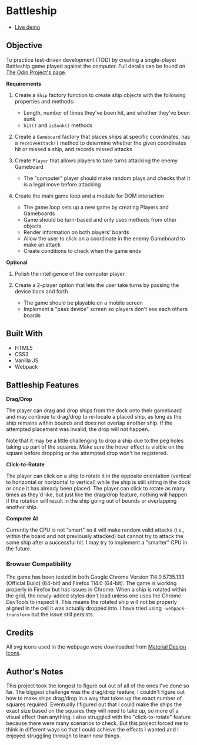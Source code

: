 # Battleship

- [Live demo](https://ajwjung.github.io/battleship/)

## Objective

To practice test-driven development (TDD) by creating a single-player Battleship game played against the computer. Full details can be found on [The Odin Project's page](https://www.theodinproject.com/lessons/node-path-javascript-battleship).

**Requirements**

1. Create a `Ship` factory function to create ship objects with the following properties and methods:

   - Length, number of times they've been hit, and whether they've been sunk
   - `hit()` and `isSunk()` methods

2. Create a `Gameboard` factory that places ships at specific coordinates, has a `receiveAttack()` method to determine whether the given coordinates hit or missed a ship, and records missed attacks

3. Create `Player` that allows players to take turns attacking the enemy Gameboard

   - The "computer" player should make random plays and checks that it is a legal move before attacking

4. Create the main game loop and a module for DOM interaction
   - The game loop sets up a new game by creating Players and Gameboards
   - Game should be turn-based and only uses methods from other objects
   - Render information on both players' boards
   - Allow the user to click on a coordinate in the enemy Gameboard to make an attack
   - Create conditions to check when the game ends

**Optional**

1. Polish the intelligence of the computer player

2. Create a 2-player option that lets the user take turns by passing the device back and forth
   - The game should be playable on a mobile screen
   - Implement a "pass device" screen so players don't see each others boards

## Built With

- HTML5
- CSS3
- Vanilla JS
- Webpack

## Battleship Features

**Drag/Drop**

The player can drag and drop ships from the dock onto their gameboard and may continue to drag/drop to re-locate a placed ship, as long as the ship remains within bounds and does not overlap another ship. If the attempted placement was invalid, the drop will not happen.

Note that it may be a little challenging to drop a ship due to the peg holes taking up part of the squares. Make sure the hover effect is visible on the square before dropping or the attempted drop won't be registered.

**Click-to-Rotate**

The player can click on a ship to rotate it in the opposite orientation (vertical to horizontal or horizontal to vertical) while the ship is still sitting in the dock or once it has already been placed. The player can click to rotate as many times as they'd like, but just like the drag/drop feature, nothing will happen if the rotation will result in the ship going out of bounds or overlapping another ship.

**Computer AI**

Currently the CPU is not "smart" so it will make random valid attacks (i.e., within the board and not previously attacked) but cannot try to attack the same ship after a successful hit. I may try to implement a "smarter" CPU in the future.

### Browser Compatibility

The game has been tested in both Google Chrome Version 114.0.5735.133 (Official Build) (64-bit) and Firefox 114.0 (64-bit). The game is working properly in Firefox but has issues in Chrome. When a ship is rotated within the grid, the newly-added styles don't load unless one uses the Chrome DevTools to inspect it. This means the rotated ship will not be properly aligned in the cell it was actually dropped into. I have tried using `-webpack-transform` but the issue still persists.

## Credits

All svg icons used in the webpage were downloaded from [Material Design Icons](https://pictogrammers.com/library/mdi/).

## Author's Notes

This project took the longest to figure out out of all of the ones I've done so far. The biggest challenge was the drag/drop feature; I couldn't figure out how to make ships drag/drop in a way that takes up the exact number of squares required. Eventually I figured out that I could make the ships the exact size based on the squares they will need to take up, so more of a visual effect than anything. I also struggled with the "click-to-rotate" feature because there were many scenarios to check. But this project forced me to think in different ways so that I could achieve the effects I wanted and I enjoyed struggling through to learn new things.
